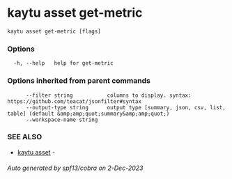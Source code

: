 # kaytu asset get-metric



```
kaytu asset get-metric [flags]
```

### Options

```
  -h, --help   help for get-metric
```

### Options inherited from parent commands

```
      --filter string           columns to display. syntax: https://github.com/teacat/jsonfilter#syntax
      --output-type string      output type [summary, json, csv, list, table] (default &amp;amp;quot;summary&amp;amp;quot;)
      --workspace-name string   
```

### SEE ALSO

* [kaytu asset](kaytu_asset)	 - 

###### Auto generated by spf13/cobra on 2-Dec-2023
